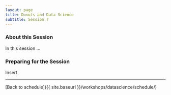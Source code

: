 ```yaml
---
layout: page
title: Donuts and Data Science
subtitle: Session 7
---
```


### About this Session

In this session ...

### Preparing for the Session

Insert

* * *

[Back to schedule]({{ site.baseurl }}/workshops/datascience/schedule/)
